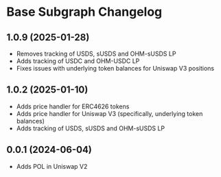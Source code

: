 # Base Subgraph Changelog

## 1.0.9 (2025-01-28)

- Removes tracking of USDS, sUSDS and OHM-sUSDS LP
- Adds tracking of USDC and OHM-USDC LP
- Fixes issues with underlying token balances for Uniswap V3 positions

## 1.0.2 (2025-01-10)

- Adds price handler for ERC4626 tokens
- Adds price handler for Uniswap V3 (specifically, underlying token balances)
- Adds tracking of USDS, sUSDS and OHM-sUSDS LP

## 0.0.1 (2024-06-04)

- Adds POL in Uniswap V2
